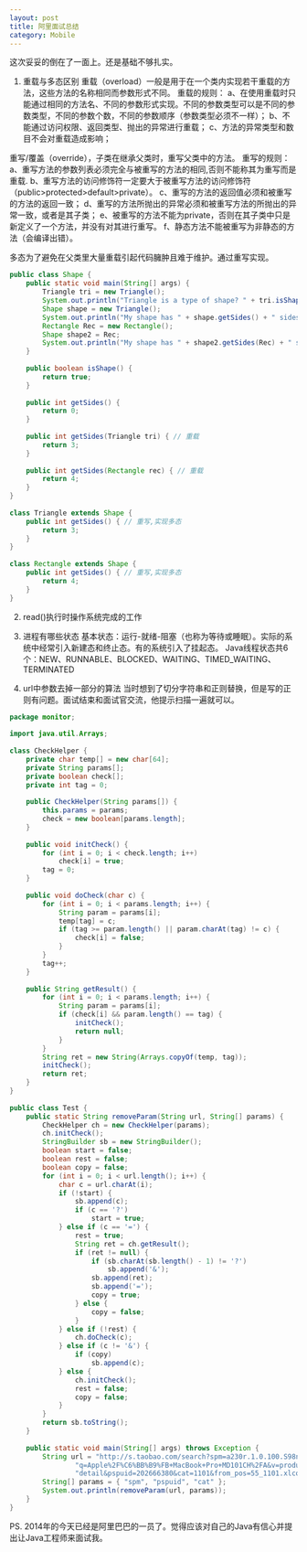 ```yaml
---
layout: post
title: 阿里面试总结
category: Mobile
---
```


这次妥妥的倒在了一面上。还是基础不够扎实。
1. 重载与多态区别
重载（overload）一般是用于在一个类内实现若干重载的方法，这些方法的名称相同而参数形式不同。
重载的规则：
a、在使用重载时只能通过相同的方法名、不同的参数形式实现。不同的参数类型可以是不同的参数类型，不同的参数个数，不同的参数顺序（参数类型必须不一样）；
b、不能通过访问权限、返回类型、抛出的异常进行重载；
c、方法的异常类型和数目不会对重载造成影响；

重写/覆盖（override），子类在继承父类时，重写父类中的方法。
重写的规则：
a、重写方法的参数列表必须完全与被重写的方法的相同,否则不能称其为重写而是重载.
b、重写方法的访问修饰符一定要大于被重写方法的访问修饰符（public>protected>default>private）。
c、重写的方法的返回值必须和被重写的方法的返回一致；
d、重写的方法所抛出的异常必须和被重写方法的所抛出的异常一致，或者是其子类；
e、被重写的方法不能为private，否则在其子类中只是新定义了一个方法，并没有对其进行重写。
f、静态方法不能被重写为非静态的方法（会编译出错）。

多态为了避免在父类里大量重载引起代码臃肿且难于维护。通过重写实现。

```java
public class Shape {  
    public static void main(String[] args) {  
        Triangle tri = new Triangle();  
        System.out.println("Triangle is a type of shape? " + tri.isShape());// 继承  
        Shape shape = new Triangle();  
        System.out.println("My shape has " + shape.getSides() + " sides."); // 多态  
        Rectangle Rec = new Rectangle();  
        Shape shape2 = Rec;  
        System.out.println("My shape has " + shape2.getSides(Rec) + " sides."); // 重载  
    }  
  
    public boolean isShape() {  
        return true;  
    }  
  
    public int getSides() {  
        return 0;  
    }  
  
    public int getSides(Triangle tri) { // 重载  
        return 3;  
    }  
  
    public int getSides(Rectangle rec) { // 重载  
        return 4;  
    }  
}  
  
class Triangle extends Shape {  
    public int getSides() { // 重写,实现多态  
        return 3;  
    }  
}  
  
class Rectangle extends Shape {  
    public int getSides() { // 重写,实现多态  
        return 4;  
    }  
}
```

2. read()执行时操作系统完成的工作

3. 进程有哪些状态
基本状态：运行-就绪-阻塞（也称为等待或睡眠）。实际的系统中经常引入新建态和终止态。有的系统引入了挂起态。
Java线程状态共6个：NEW、RUNNABLE、BLOCKED、WAITING、TIMED_WAITING、TERMINATED
4. url中参数去掉一部分的算法
当时想到了切分字符串和正则替换，但是写的正则有问题。面试结束和面试官交流，他提示扫描一遍就可以。

```java
package monitor;  
  
import java.util.Arrays;  
  
class CheckHelper {  
    private char temp[] = new char[64];  
    private String params[];  
    private boolean check[];  
    private int tag = 0;  
  
    public CheckHelper(String params[]) {  
        this.params = params;  
        check = new boolean[params.length];  
    }  
  
    public void initCheck() {  
        for (int i = 0; i < check.length; i++)  
            check[i] = true;  
        tag = 0;  
    }  
  
    public void doCheck(char c) {  
        for (int i = 0; i < params.length; i++) {  
            String param = params[i];  
            temp[tag] = c;  
            if (tag >= param.length() || param.charAt(tag) != c) {  
                check[i] = false;  
            }  
        }  
        tag++;  
    }  
  
    public String getResult() {  
        for (int i = 0; i < params.length; i++) {  
            String param = params[i];  
            if (check[i] && param.length() == tag) {  
                initCheck();  
                return null;  
            }  
        }  
        String ret = new String(Arrays.copyOf(temp, tag));  
        initCheck();  
        return ret;  
    }  
}  
  
public class Test {  
    public static String removeParam(String url, String[] params) {  
        CheckHelper ch = new CheckHelper(params);  
        ch.initCheck();  
        StringBuilder sb = new StringBuilder();  
        boolean start = false;  
        boolean rest = false;  
        boolean copy = false;  
        for (int i = 0; i < url.length(); i++) {  
            char c = url.charAt(i);  
            if (!start) {  
                sb.append(c);  
                if (c == '?')  
                    start = true;  
            } else if (c == '=') {  
                rest = true;  
                String ret = ch.getResult();  
                if (ret != null) {  
                    if (sb.charAt(sb.length() - 1) != '?')  
                        sb.append('&');  
                    sb.append(ret);  
                    sb.append('=');  
                    copy = true;  
                } else {  
                    copy = false;  
                }  
            } else if (!rest) {  
                ch.doCheck(c);  
            } else if (c != '&') {  
                if (copy)  
                    sb.append(c);  
            } else {  
                ch.initCheck();  
                rest = false;  
                copy = false;  
            }  
        }  
        return sb.toString();  
    }  
  
    public static void main(String[] args) throws Exception {  
        String url = "http://s.taobao.com/search?spm=a230r.1.0.100.S98nmj&" +  
                "q=Apple%2F%C6%BB%B9%FB+MacBook+Pro+MD101CH%2FA&v=product&p=" +  
                "detail&pspuid=202666380&cat=1101&from_pos=55_1101.xlcombo_1_2_202666380";  
        String[] params = { "spm", "pspuid", "cat" };  
        System.out.println(removeParam(url, params));  
    }  
}
```

PS. 2014年的今天已经是阿里巴巴的一员了。觉得应该对自己的Java有信心并提出让Java工程师来面试我。